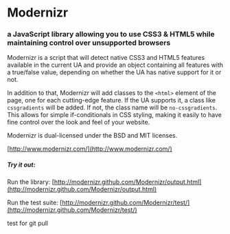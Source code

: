 Modernizr
=========

### a JavaScript library allowing you to use CSS3 & HTML5 while maintaining control over unsupported browsers 

Modernizr is a script that will detect native CSS3 and HTML5 features
available in the current UA and provide an object containing all
features with a true/false value, depending on whether the UA has
native support for it or not.

In addition to that, Modernizr will add classes to the `<html>`
element of the page, one for each cutting-edge feature. If the UA
supports it, a class like `cssgradients` will be added. If not,
the class name will be `no-cssgradients`. This allows for simple
if-conditionals in CSS styling, making it easily to have fine
control over the look and feel of your website.

Modernizr is dual-licensed under the BSD and MIT licenses.

[http://www.modernizr.com/](http://www.modernizr.com/)


##### Try it out: 

Run the library: [http://modernizr.github.com/Modernizr/output.html](http://modernizr.github.com/Modernizr/output.html)

Run the test suite: [http://modernizr.github.com/Modernizr/test/](http://modernizr.github.com/Modernizr/test/)

test for git pull
